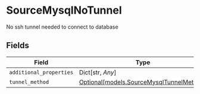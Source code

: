 # SourceMysqlNoTunnel

No ssh tunnel needed to connect to database


## Fields

| Field                                                                            | Type                                                                             | Required                                                                         | Description                                                                      |
| -------------------------------------------------------------------------------- | -------------------------------------------------------------------------------- | -------------------------------------------------------------------------------- | -------------------------------------------------------------------------------- |
| `additional_properties`                                                          | Dict[str, *Any*]                                                                 | :heavy_minus_sign:                                                               | N/A                                                                              |
| `tunnel_method`                                                                  | [Optional[models.SourceMysqlTunnelMethod]](../models/sourcemysqltunnelmethod.md) | :heavy_minus_sign:                                                               | N/A                                                                              |